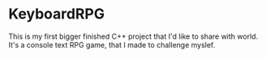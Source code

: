 # KeyboardRPG
This is my first bigger finished C++ project that I'd like to share with world. It's a console text RPG game, that I made to challenge myslef.
